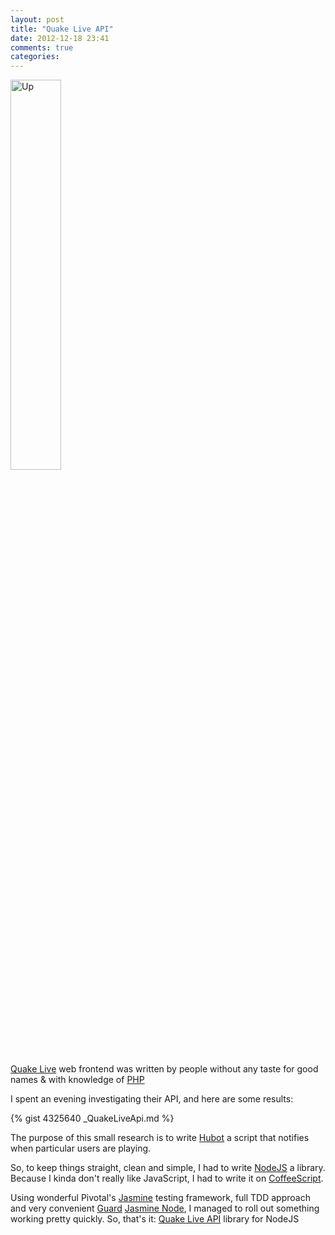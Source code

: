 ```yaml
---
layout: post
title: "Quake Live API"
date: 2012-12-18 23:41
comments: true
categories: 
---
```



<img src="http://www.wonderlandblog.com/.a/6a00d834515f7269e2011168984a2a970c-800wi" class="post" alt="Up" width="40%" heigth="40%" />


[Quake Live](http://www.quakelive.com) web frontend was written by people without any taste for good names & with knowledge of [PHP](http://me.veekun.com/blog/2012/04/09/php-a-fractal-of-bad-design/)

I spent an evening investigating their API, and here are some results:

<!-- more -->

{% gist 4325640 _QuakeLiveApi.md %}

The purpose of this small research is to write [Hubot](http://hubot.github.com) a script that notifies when particular users are playing.

So, to keep things straight, clean and simple, I had to write [NodeJS](nodejs.org) a library. Because I kinda don't really like JavaScript, I had to write it on [CoffeeScript](http://coffeescript.org).

Using wonderful Pivotal's [Jasmine](http://pivotal.github.com/jasmine/) testing framework, full TDD approach and very convenient [Guard](https://github.com/kapoq/guard-jasmine-node) [Jasmine Node](https://github.com/mhevery/jasmine-node), I managed to roll out something working pretty quickly. So, that's it: [Quake Live API](https://github.com/darvin/quake-live-api-node) library for NodeJS